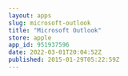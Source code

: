 ```yaml
---
layout: apps
slug: microsoft-outlook
title: "Microsoft Outlook"
store: apple
app_id: 951937596
date: 2022-03-01T20:04:52Z
published: 2015-01-29T05:22:59Z
---
```

